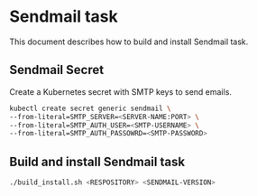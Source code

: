 # Sendmail task

This document describes how to build and install Sendmail task.

## Sendmail Secret

Create a Kubernetes secret with SMTP keys to send emails.

```bash
kubectl create secret generic sendmail \
--from-literal=SMTP_SERVER=<SERVER-NAME:PORT> \
--from-literal=SMTP_AUTH_USER=<SMTP-USERNAME> \
--from-literal=SMTP_AUTH_PASSOWRD=<SMTP-PASSWORD>
```

## Build and install Sendmail task

```bash
./build_install.sh <RESPOSITORY> <SENDMAIL-VERSION>
```
